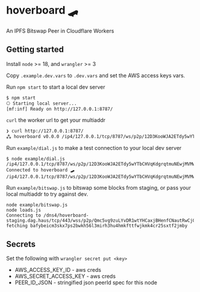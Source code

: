 # hoverboard 🛹

An IPFS Bitswap Peer in Cloudflare Workers

## Getting started

Install `node` >= 18, and `wrangler` >= 3

Copy `.example.dev.vars` to `.dev.vars` and set the AWS access keys vars.

Run `npm start` to start a local dev server

```sh
$ npm start
⎔ Starting local server...
[mf:inf] Ready on http://127.0.0.1:8787/
```

`curl` the worker url to get your multiaddr

```sh
❯ curl http://127.0.0.1:8787/
⁂ hoverboard v0.0.0 /ip4/127.0.0.1/tcp/8787/ws/p2p/12D3KooWJA2ETdy5wYTbCHVqKdgrqtmuNEwjMVMwEtMrNugrsGkZ
```

Run `example/dial.js` to make a test connection to your local dev server

```
$ node example/dial.js /ip4/127.0.0.1/tcp/8787/ws/p2p/12D3KooWJA2ETdy5wYTbCHVqKdgrqtmuNEwjMVMwEtMrNugrsGkZ
Connected to hoverboard 🛹 /ip4/127.0.0.1/tcp/8787/ws/p2p/12D3KooWJA2ETdy5wYTbCHVqKdgrqtmuNEwjMVMwEtMrNugrsGkZ
``` 

Run `example/bitswap.js` to bitswap some blocks from staging, or pass your local multiaddr to try against dev.

```
node example/bitswap.js
node loads.js
Connecting to /dns4/hoverboard-staging.dag.haus/tcp/443/wss/p2p/Qmc5vg9zuLYvDR1wtYHCaxjBHenfCNautRwCjG3n5v5fbs
fetching bafybeicm3skx7ps2bwkh56l3mirh3hu4hmkfttfwjkmk4cr25sxtf2jmby
``` 

## Secrets

Set the following with `wrangler secret put <key>`

- AWS_ACCESS_KEY_ID - aws creds
- AWS_SECRET_ACCESS_KEY - aws creds
- PEER_ID_JSON - stringified json peerId spec for this node

